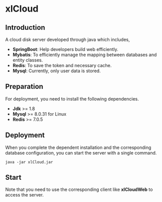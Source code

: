 # xlCloud

## Introduction
A cloud disk server developed through java which includes,
- **SpringBoot**: Help developers build web efficiently.
- **Mybatis**: To efficiently manage the mapping between databases and entity classes.
- **Redis**: To save the token and necessary cache.
- **Mysql**: Currently, only user data is stored.

## Preparation
For deployment, you need to install the following dependencies.
- **Jdk** >= 1.8
- **Mysql** >= 8.0.31 for Linux
- **Redis** >= 7.0.5

## Deployment
When you complete the dependent installation and the corresponding database configuration, you can start the server with a single command.
```shell
java -jar xlCloud.jar
```

## Start
Note that you need to use the corresponding client like **xlCloudWeb** to access the server.
